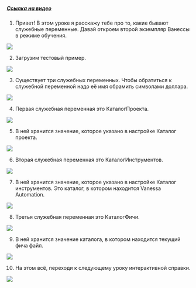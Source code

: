 ﻿##### [Ссылка на видео](https://youtu.be/VlRoLQadiGQ)

001. Привет! В этом уроке я расскажу тебе про то, какие бывают служебные переменные. Давай откроем второй экземпляр Ванессы в режиме обучения.

![](https://vanessa-files.do.bit-erp.ru/Doc/1.2.041.1/MD/Глава06/images/000_ЗарезервированныеИменаПеременных.png)

002. Загрузим тестовый пример.

![](https://vanessa-files.do.bit-erp.ru/Doc/1.2.041.1/MD/Глава06/images/004_ЗарезервированныеИменаПеременных.png)

003. Существует три служебных переменных. Чтобы обратиться к служебной переменной надо её имя обрамить символами доллара.

![](https://vanessa-files.do.bit-erp.ru/Doc/1.2.041.1/MD/Глава06/images/005_ЗарезервированныеИменаПеременных.png)

004. Первая служебная переменная это КаталогПроекта.

![](https://vanessa-files.do.bit-erp.ru/Doc/1.2.041.1/MD/Глава06/images/008_ЗарезервированныеИменаПеременных.png)

005. В ней хранится значение, которое указано в настройке Каталог проекта.

![](https://vanessa-files.do.bit-erp.ru/Doc/1.2.041.1/MD/Глава06/images/019_ЗарезервированныеИменаПеременных.png)

006. Вторая служебная переменная это КаталогИнструментов.

![](https://vanessa-files.do.bit-erp.ru/Doc/1.2.041.1/MD/Глава06/images/027_ЗарезервированныеИменаПеременных.png)

007. В ней хранится значение, которое указано в настройке Каталог инструментов. Это каталог, в котором находится Vanessa Automation.

![](https://vanessa-files.do.bit-erp.ru/Doc/1.2.041.1/MD/Глава06/images/036_ЗарезервированныеИменаПеременных.png)

008. Третья служебная переменная это КаталогФичи.

![](https://vanessa-files.do.bit-erp.ru/Doc/1.2.041.1/MD/Глава06/images/044_ЗарезервированныеИменаПеременных.png)

009. В ней хранится значение каталога, в котором находится текущий фича файл.

![](https://vanessa-files.do.bit-erp.ru/Doc/1.2.041.1/MD/Глава06/images/047_ЗарезервированныеИменаПеременных.png)

010. На этом всё, переходи к следующему уроку интерактивной справки.

![](https://vanessa-files.do.bit-erp.ru/Doc/1.2.041.1/MD/Глава06/images/048_ЗарезервированныеИменаПеременных.png)
